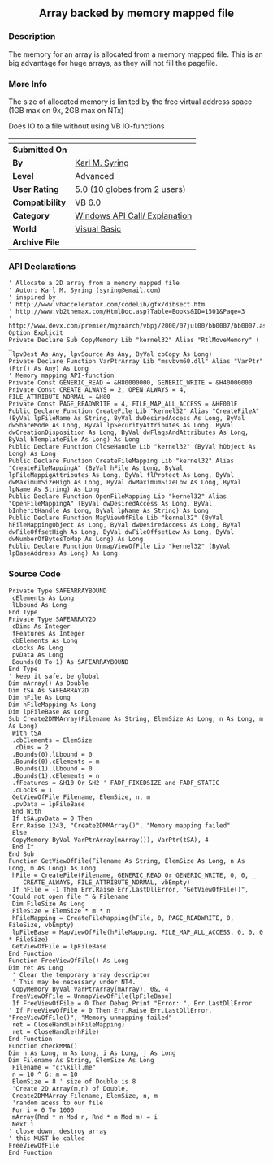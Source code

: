 ﻿<div align="center">

## Array backed by memory mapped file


</div>

### Description

The memory for an array is allocated from a memory mapped file. This is an big advantage for huge arrays, as they will not fill the pagefile.
 
### More Info
 
The size of allocated memory is limited by the free virtual address space (1GB max on 9x, 2GB max on NTx)

Does IO to a file without using VB IO-functions


<span>             |<span>
---                |---
**Submitted On**   |
**By**             |[Karl M\. Syring](https://github.com/Planet-Source-Code/PSCIndex/blob/master/ByAuthor/karl-m-syring.md)
**Level**          |Advanced
**User Rating**    |5.0 (10 globes from 2 users)
**Compatibility**  |VB 6\.0
**Category**       |[Windows API Call/ Explanation](https://github.com/Planet-Source-Code/PSCIndex/blob/master/ByCategory/windows-api-call-explanation__1-39.md)
**World**          |[Visual Basic](https://github.com/Planet-Source-Code/PSCIndex/blob/master/ByWorld/visual-basic.md)
**Archive File**   |[](https://github.com/Planet-Source-Code/karl-m-syring-array-backed-by-memory-mapped-file__1-13516/archive/master.zip)

### API Declarations

```
' Allocate a 2D array from a memory mapped file
' Autor: Karl M. Syring (syring@email.com)
' inspired by
' http://www.vbaccelerator.com/codelib/gfx/dibsect.htm
' http://www.vb2themax.com/HtmlDoc.asp?Table=Books&ID=1501&Page=3
' http://www.devx.com/premier/mgznarch/vbpj/2000/07jul00/bb0007/bb0007.asp
Option Explicit
Private Declare Sub CopyMemory Lib "kernel32" Alias "RtlMoveMemory" ( _
 lpvDest As Any, lpvSource As Any, ByVal cbCopy As Long)
Private Declare Function VarPtrArray Lib "msvbvm60.dll" Alias "VarPtr" (Ptr() As Any) As Long
' Memory mapping API-function
Private Const GENERIC_READ = &H80000000, GENERIC_WRITE = &H40000000
Private Const CREATE_ALWAYS = 2, OPEN_ALWAYS = 4, FILE_ATTRIBUTE_NORMAL = &H80
Private Const PAGE_READWRITE = 4, FILE_MAP_ALL_ACCESS = &HF001F
Public Declare Function CreateFile Lib "kernel32" Alias "CreateFileA" (ByVal lpFileName As String, ByVal dwDesiredAccess As Long, ByVal dwShareMode As Long, ByVal lpSecurityAttributes As Long, ByVal dwCreationDisposition As Long, ByVal dwFlagsAndAttributes As Long, ByVal hTemplateFile As Long) As Long
Public Declare Function CloseHandle Lib "kernel32" (ByVal hObject As Long) As Long
Public Declare Function CreateFileMapping Lib "kernel32" Alias "CreateFileMappingA" (ByVal hFile As Long, ByVal lpFileMappigAttributes As Long, ByVal flProtect As Long, ByVal dwMaximumSizeHigh As Long, ByVal dwMaximumSizeLow As Long, ByVal lpName As String) As Long
Public Declare Function OpenFileMapping Lib "kernel32" Alias "OpenFileMappingA" (ByVal dwDesiredAccess As Long, ByVal bInheritHandle As Long, ByVal lpName As String) As Long
Public Declare Function MapViewOfFile Lib "kernel32" (ByVal hFileMappingObject As Long, ByVal dwDesiredAccess As Long, ByVal dwFileOffsetHigh As Long, ByVal dwFileOffsetLow As Long, ByVal dwNumberOfBytesToMap As Long) As Long
Public Declare Function UnmapViewOfFile Lib "kernel32" (ByVal lpBaseAddress As Long) As Long
```


### Source Code

```
Private Type SAFEARRAYBOUND
 cElements As Long
 lLbound As Long
End Type
Private Type SAFEARRAY2D
 cDims As Integer
 fFeatures As Integer
 cbElements As Long
 cLocks As Long
 pvData As Long
 Bounds(0 To 1) As SAFEARRAYBOUND
End Type
' keep it safe, be global
Dim mArray() As Double
Dim tSA As SAFEARRAY2D
Dim hFile As Long
Dim hFileMapping As Long
Dim lpFileBase As Long
Sub Create2DMMArray(Filename As String, ElemSize As Long, n As Long, m As Long)
 With tSA
 .cbElements = ElemSize
 .cDims = 2
 .Bounds(0).lLbound = 0
 .Bounds(0).cElements = m
 .Bounds(1).lLbound = 0
 .Bounds(1).cElements = n
 .fFeatures = &H10 Or &H2 ' FADF_FIXEDSIZE and FADF_STATIC
 .cLocks = 1
 GetViewOfFile Filename, ElemSize, n, m
 .pvData = lpFileBase
 End With
 If tSA.pvData = 0 Then
 Err.Raise 1243, "Create2DMMArray()", "Memory mapping failed"
 Else
 CopyMemory ByVal VarPtrArray(mArray()), VarPtr(tSA), 4
 End If
End Sub
Function GetViewOfFile(Filename As String, ElemSize As Long, n As Long, m As Long) As Long
 hFile = CreateFile(Filename, GENERIC_READ Or GENERIC_WRITE, 0, 0, _
    CREATE_ALWAYS, FILE_ATTRIBUTE_NORMAL, vbEmpty)
 If hFile = -1 Then Err.Raise Err.LastDllError, "GetViewOfFile()", "Could not open file " & Filename
 Dim FileSize As Long
 FileSize = ElemSize * m * n
 hFileMapping = CreateFileMapping(hFile, 0, PAGE_READWRITE, 0, FileSize, vbEmpty)
 lpFileBase = MapViewOfFile(hFileMapping, FILE_MAP_ALL_ACCESS, 0, 0, 0 * FileSize)
 GetViewOfFile = lpFileBase
End Function
Function FreeViewOfFile() As Long
Dim ret As Long
 ' Clear the temporary array descriptor
 ' This may be necessary under NT4.
 CopyMemory ByVal VarPtrArray(mArray), 0&, 4
 FreeViewOfFile = UnmapViewOfFile(lpFileBase)
 If FreeViewOfFile = 0 Then Debug.Print "Error: ", Err.LastDllError
' If FreeViewOfFile = 0 Then Err.Raise Err.LastDllError, "FreeViewOfFile()", "Memory unmapping failed"
 ret = CloseHandle(hFileMapping)
 ret = CloseHandle(hFile)
End Function
Function checkMMA()
Dim n As Long, m As Long, i As Long, j As Long
Dim Filename As String, ElemSize As Long
 Filename = "c:\kill.me"
 n = 10 ^ 6: m = 10
 ElemSize = 8 ' size of Double is 8
 'Create 2D Array(m,n) of Double,
 Create2DMMArray Filename, ElemSize, n, m
 'random acess to our file
 For i = 0 To 1000
 mArray(Rnd * n Mod n, Rnd * m Mod m) = i
 Next i
' close down, destroy array
' this MUST be called
FreeViewOfFile
End Function
```

